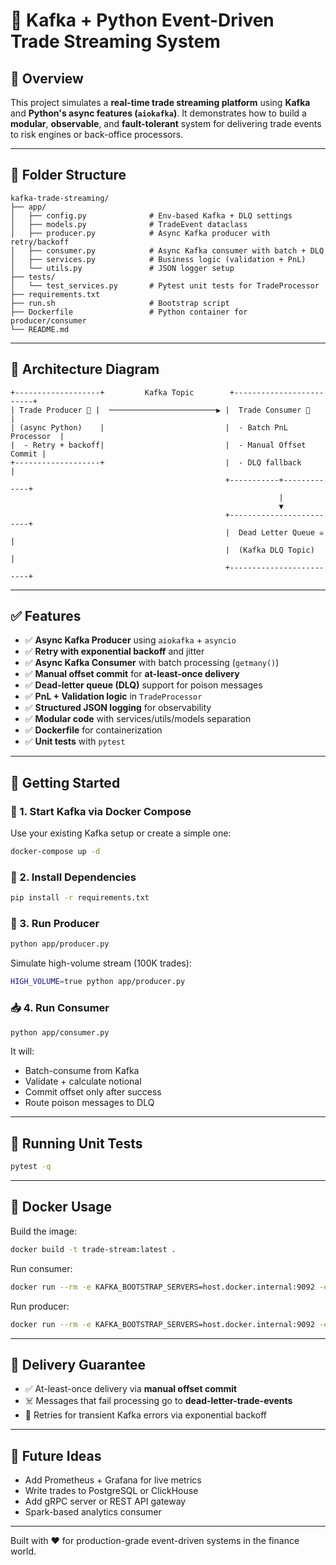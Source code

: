 # 🧠 Kafka + Python Event-Driven Trade Streaming System

## 🚀 Overview

This project simulates a **real-time trade streaming platform** using **Kafka** and **Python's async features (`aiokafka`)**. It demonstrates how to build a **modular**, **observable**, and **fault-tolerant** system for delivering trade events to risk engines or back-office processors.

---
## 📁 Folder Structure

```
kafka-trade-streaming/
├── app/
│   ├── config.py              # Env-based Kafka + DLQ settings
│   ├── models.py              # TradeEvent dataclass
│   ├── producer.py            # Async Kafka producer with retry/backoff
│   ├── consumer.py            # Async Kafka consumer with batch + DLQ
│   ├── services.py            # Business logic (validation + PnL)
│   └── utils.py               # JSON logger setup
├── tests/
│   └── test_services.py       # Pytest unit tests for TradeProcessor
├── requirements.txt
├── run.sh                     # Bootstrap script
├── Dockerfile                 # Python container for producer/consumer
└── README.md
```

---

## 🧠 Architecture Diagram

```
+-------------------+         Kafka Topic        +-------------------------+
| Trade Producer 📨 |  ────────────────────────▶ |  Trade Consumer 🧠       |
| (async Python)    |                           |  - Batch PnL Processor  |
|  - Retry + backoff|                           |  - Manual Offset Commit |
+-------------------+                           |  - DLQ fallback         |
                                                +-----------+-------------+
                                                            |
                                                            ▼
                                                +-------------------------+
                                                |  Dead Letter Queue ☠️   |
                                                |  (Kafka DLQ Topic)      |
                                                +-------------------------+
```

---

## ✅ Features

- ✅ **Async Kafka Producer** using `aiokafka` + `asyncio`
- ✅ **Retry with exponential backoff** and jitter
- ✅ **Async Kafka Consumer** with batch processing (`getmany()`)
- ✅ **Manual offset commit** for **at-least-once delivery**
- ✅ **Dead-letter queue (DLQ)** support for poison messages
- ✅ **PnL + Validation logic** in `TradeProcessor`
- ✅ **Structured JSON logging** for observability
- ✅ **Modular code** with services/utils/models separation
- ✅ **Dockerfile** for containerization
- ✅ **Unit tests** with `pytest`

---

## 🔧 Getting Started

### 🐳 1. Start Kafka via Docker Compose

Use your existing Kafka setup or create a simple one:
```bash
docker-compose up -d
```

### 🧪 2. Install Dependencies

```bash
pip install -r requirements.txt
```

### 🚀 3. Run Producer

```bash
python app/producer.py
```

Simulate high-volume stream (100K trades):

```bash
HIGH_VOLUME=true python app/producer.py
```

### 📥 4. Run Consumer

```bash
python app/consumer.py
```

It will:
- Batch-consume from Kafka
- Validate + calculate notional
- Commit offset only after success
- Route poison messages to DLQ

---

## 🧪 Running Unit Tests

```bash
pytest -q
```

---

## 🐳 Docker Usage

Build the image:
```bash
docker build -t trade-stream:latest .
```

Run consumer:
```bash
docker run --rm -e KAFKA_BOOTSTRAP_SERVERS=host.docker.internal:9092 -e KAFKA_TOPIC=trade-events trade-stream:latest
```

Run producer:
```bash
docker run --rm -e KAFKA_BOOTSTRAP_SERVERS=host.docker.internal:9092 -e KAFKA_TOPIC=trade-events -e HIGH_VOLUME=true trade-stream:latest python app/producer.py
```

---

## 🔁 Delivery Guarantee

- ✅ At-least-once delivery via **manual offset commit**
- ☠️ Messages that fail processing go to **dead-letter-trade-events**
- 🔄 Retries for transient Kafka errors via exponential backoff

---


## 🧠 Future Ideas

- Add Prometheus + Grafana for live metrics
- Write trades to PostgreSQL or ClickHouse
- Add gRPC server or REST API gateway
- Spark-based analytics consumer

---

Built with ❤️ for production-grade event-driven systems in the finance world.